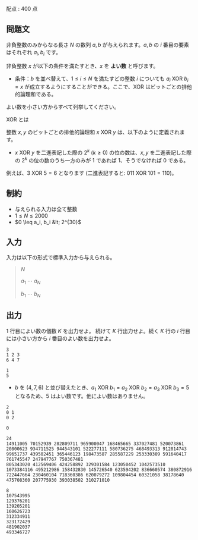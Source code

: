 配点 : $400$ 点

## 問題文

非負整数のみからなる長さ $N$ の数列 $a,b$ が与えられます。$a,b$ の $i$ 番目の要素はそれぞれ $a_i, b_i$ です。 

非負整数 $x$ が以下の条件を満たすとき、$x$ を **よい数** と呼びます。

- 条件：$b$ を並べ替えて、$1 \leq i \leq N$ を満たすどの整数 $i$ についても $a_i \text{ XOR } b_i = x$ が成立するようにすることができる。ここで、$\text{XOR }$ はビットごとの排他的論理和である。

よい数を小さい方からすべて列挙してください。

$\text{ XOR }$ とは

整数 $x, y$ のビットごとの排他的論理和 $x \text{ XOR } y$ は、以下のように定義されます。

- $x \text{ XOR } y$ を二進表記した際の $2^k$ ($k \geq 0$) の位の数は、$x, y$ を二進表記した際の $2^k$ の位の数のうち一方のみが $1$ であれば $1$、そうでなければ $0$ である。

例えば、$3 \text{ XOR } 5 = 6$ となります (二進表記すると: $011 \text{ XOR } 101 = 110$)。

## 制約

- 与えられる入力は全て整数
- $1 \leq N \leq 2000$
- $0 \leq a_i, b_i &lt; 2^{30}$

## 入力

入力は以下の形式で標準入力から与えられる。

> $N$
> 
> $a_1$ $\cdots$ $a_N$
> 
> $b_1$ $\cdots$ $b_N$

## 出力

$1$ 行目によい数の個数 $K$ を出力せよ。
続けて $K$ 行出力せよ。続く $K$ 行の $i$ 行目には小さい方から $i$ 番目のよい数を出力せよ。

```input1
3
1 2 3
6 4 7
```

```output1
1
5
```

- $b$ を $(4, 7, 6)$ と並び替えたとき、$a_1 \text{ XOR } b_1 = a_2 \text{ XOR } b_2 = a_3 \text{ XOR } b_3 = 5$ となるため、$5$ はよい数です。他によい数はありません。

```input2
2
0 1
0 2
```

```output2
0
```

```input3
24
14911005 70152939 282809711 965900047 168465665 337027481 520073861 20800623 934711525 944543101 522277111 580736275 468493313 912814743 99651737 439502451 365446123 198473587 285587229 253330309 591640417 761745547 247947767 750367481
805343020 412569406 424258892 329301584 123050452 1042573510 1073384116 495212986 158432830 145726540 623594202 836660574 380872916 722447664 230460104 718360386 620079272 109804454 60321058 38178640 475708360 207775930 393038502 310271010
```

```output3
8
107543995
129376201
139205201
160626723
312334911
323172429
481902037
493346727
```